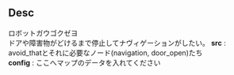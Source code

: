 ## Desc
ロボットガウゴクゼヨ<br>
ドアや障害物がどけるまで停止してナヴィゲーションがしたい。
**src** : avoid_thatとそれに必要なノード(navigation, door_open)たち<br>
**config** : ここへマップのデータを入れてください
